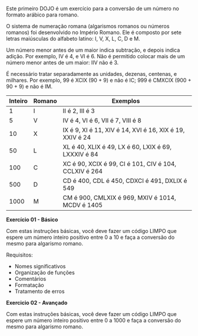 Este primeiro DOJO é um exercício para a conversão de um número no formato arábico para romano.

O sistema de numeração romana (algarismos romanos ou números romanos) foi desenvolvido no Império Romano. Ele é composto por sete letras maiúsculas do alfabeto latino: I, V, X, L, C, D e M.

Um número menor antes de um maior indica subtração, e depois indica adição. Por exemplo, IV é 4, e VI é 6. Não é permitido colocar mais de um número menor antes de um maior: IIV não é 3.

É necessário tratar separadamente as unidades, dezenas, centenas, e milhares. Por exemplo, 99 é XCIX (90 + 9) e não é IC; 999 é CMXCIX (900 + 90 + 9) e não é IM.

|Inteiro|Romano|Exemplos|
|---|---|---|
| 1  | I  | II é 2, III é 3|
| 5 |  V | IV é 4, VI é 6, VII é 7, VIII é 8|
| 10 | X | IX é 9, XI é 11, XIV é 14, XVI é 16, XIX é 19, XXIV é 24 |
| 50 | L | XL é 40, XLIX é 49, LX é 60, LXIX é 69, LXXXIV é 84 |
| 100 | C | XC é 90, XCIX é 99, CI é 101, CIV é 104, CCLXIV é 264 |
| 500 | D | CD é 400, CDL é 450, CDXCI é 491, DXLIX é 549 |
|  1000 | M | CM é 900, CMLXIX é 969, MXIV é 1014, MCDV é 1405 |

**Exercício 01 - Básico**

Com estas instruções básicas, você deve fazer um código LIMPO que espere um número inteiro positivo entre 0 a 10 e faça a conversão do mesmo para algarismo romano.

Requisitos:
 - Nomes significativos
 - Organização de funções
 - Comentários
 - Formatação
 - Tratamento de erros  

**Exercicio 02 - Avançado**

Com estas instruções básicas, você deve fazer um código LIMPO que espere um número inteiro positivo entre 0 a 1000 e faça a conversão do mesmo para algarismo romano.


